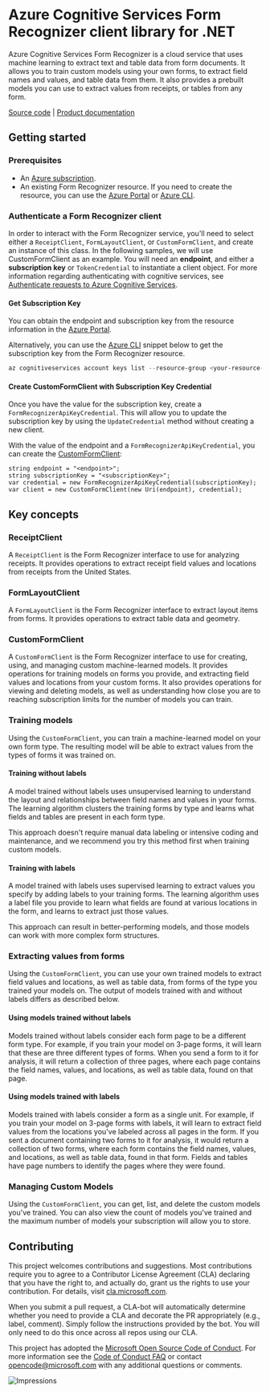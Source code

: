 # Azure Cognitive Services Form Recognizer client library for .NET
Azure Cognitive Services Form Recognizer is a cloud service that uses machine learning to extract text and table data from form documents. It allows you to train custom models using your own forms, to extract field names and values, and table data from them.  It also provides a prebuilt models you can use to extract values from receipts, or tables from any form.

[Source code][formreco_client_src] | <!--[Package (NuGet)]() | [API reference documentation]() |--> [Product documentation][formreco_docs] <!--| [Samples]()-->

## Getting started

### Prerequisites
* An [Azure subscription][azure_sub].
* An existing Form Recognizer resource. If you need to create the resource, you can use the [Azure Portal][azure_portal] or [Azure CLI][azure_cli].
<!-- 
If you use the Azure CLI, replace `<your-resource-group-name>`, `<your-resource-name>`, `<location>`, and `<sku>` with your values:

```PowerShell
az cognitiveservices account create --kind TextAnalytics --resource-group <your-resource-group-name> --name <your-resource-name> --location <location> --sku <sku>
``` -->
<!-- 
### Install the package
Install the Azure Text Analytics client library for .NET with [NuGet][nuget].  To use the [.NET CLI](https://docs.microsoft.com/en-us/nuget/consume-packages/install-use-packages-dotnet-cli), run the following command from PowerShell in the directory that contains your project file:

```PowerShell
dotnet add package Azure.AI.TextAnalytics --version 1.0.0-preview.1
``` 
For other installation methods, please see the package information on [NuGet][nuget].
-->

### Authenticate a Form Recognizer client
In order to interact with the Form Recognizer service, you'll need to select either a `ReceiptClient`, `FormLayoutClient`, or `CustomFormClient`, and create an instance of this class.  In the following samples, we will use CustomFormClient as an example.  You will need an **endpoint**, and either a **subscription key** or ``TokenCredential`` to instantiate a client object.  For more information regarding authenticating with cognitive services, see [Authenticate requests to Azure Cognitive Services][cognitive_auth].

#### Get Subscription Key

You can obtain the endpoint and subscription key from the resource information in the [Azure Portal][azure_portal].

Alternatively, you can use the [Azure CLI][azure_cli] snippet below to get the subscription key from the Form Recognizer resource.

```PowerShell
az cognitiveservices account keys list --resource-group <your-resource-group-name> --name <your-resource-name>
```

#### Create CustomFormClient with Subscription Key Credential
Once you have the value for the subscription key, create a `FormRecognizerApiKeyCredential`. This will allow you to update the subscription key by using the `UpdateCredential` method without creating a new client.

With the value of the endpoint and a `FormRecognizerApiKeyCredential`, you can create the [CustomFormClient][formreco_custom_client_class]:

```
string endpoint = "<endpoint>";
string subscriptionKey = "<subscriptionKey>";
var credential = new FormRecognizerApiKeyCredential(subscriptionKey);
var client = new CustomFormClient(new Uri(endpoint), credential);
```

<!-- #### Create CustomFormClient with Azure Active Directory Credential

Client subscription key authentication is used in most of the examples in this getting started guide, but you can also authenticate with Azure Active Directory using the [Azure Identity library][azure_identity].  Note that regional endpoints do not support AAD authentication. Create a [custom subdomain][custom_subdomain] for your resource in order to use this type of authentication.  

To use the [DefaultAzureCredential][DefaultAzureCredential] provider shown below,
or other credential providers provided with the Azure SDK, please install the Azure.Identity package:

```PowerShell
Install-Package Azure.Identity
```

You will also need to [register a new AAD application][register_aad_app] and [grant access][aad_grant_access] to Text Analytics by assigning the `"Cognitive Services User"` role to your service principal.

Set the values of the client ID, tenant ID, and client secret of the AAD application as environment variables: AZURE_CLIENT_ID, AZURE_TENANT_ID, AZURE_CLIENT_SECRET.

```
string endpoint = "<endpoint>";
var client = new TextAnalyticsClient(new Uri(endpoint), new DefaultAzureCredential());
``` -->

## Key concepts

### ReceiptClient
A `ReceiptClient` is the Form Recognizer interface to use for analyzing receipts.  It provides operations to extract receipt field values and locations from receipts from the United States.

### FormLayoutClient
A `FormLayoutClient` is the Form Recognizer interface to extract layout items from forms.  It provides operations to extract table data and geometry.

### CustomFormClient
A `CustomFormClient` is the Form Recognizer interface to use for creating, using, and managing custom machine-learned models. It provides operations for training models on forms you provide, and extracting field values and locations from your custom forms.  It also provides operations for viewing and deleting models, as well as understanding how close you are to reaching subscription limits for the number of models you can train.

### Training models
Using the `CustomFormClient`, you can train a machine-learned model on your own form type.  The resulting model will be able to extract values from the types of forms it was trained on.

#### Training without labels
A model trained without labels uses unsupervised learning to understand the layout and relationships between field names and values in your forms. The learning algorithm clusters the training forms by type and learns what fields and tables are present in each form type. 

This approach doesn't require manual data labeling or intensive coding and maintenance, and we recommend you try this method first when training custom models.

#### Training with labels
A model trained with labels uses supervised learning to extract values you specify by adding labels to your training forms.  The learning algorithm uses a label file you provide to learn what fields are found at various locations in the form, and learns to extract just those values.

This approach can result in better-performing models, and those models can work with more complex form structures.

### Extracting values from forms
Using the `CustomFormClient`, you can use your own trained models to extract field values and locations, as well as table data, from forms of the type you trained your models on.  The output of models trained with and without labels differs as described below.

#### Using models trained without labels
Models trained without labels consider each form page to be a different form type.  For example, if you train your model on 3-page forms, it will learn that these are three different types of forms.  When you send a form to it for analysis, it will return a collection of three pages, where each page contains the field names, values, and locations, as well as table data, found on that page.

#### Using models trained with labels
Models trained with labels consider a form as a single unit.  For example, if you train your model on 3-page forms with labels, it will learn to extract field values from the locations you've labeled across all pages in the form.  If you sent a document containing two forms to it for analysis, it would return a collection of two forms, where each form contains the field names, values, and locations, as well as table data, found in that form.  Fields and tables have page numbers to identify the pages where they were found.

### Managing Custom Models
Using the `CustomFormClient`, you can get, list, and delete the custom models you've trained.  You can also view the count of models you've trained and the maximum number of models your subscription will allow you to store.

## Contributing

This project welcomes contributions and suggestions. Most contributions require you to agree to a Contributor License Agreement (CLA) declaring that you have the right to, and actually do, grant us the rights to use your contribution. For details, visit [cla.microsoft.com][cla].

When you submit a pull request, a CLA-bot will automatically determine whether you need to provide a CLA and decorate the PR appropriately (e.g., label, comment). Simply follow the instructions provided by the bot. You will only need to do this once across all repos using our CLA.

This project has adopted the [Microsoft Open Source Code of Conduct][code_of_conduct]. For more information see the [Code of Conduct FAQ][coc_faq] or contact [opencode@microsoft.com][coc_contact] with any additional questions or comments.

![Impressions](https://azure-sdk-impressions.azurewebsites.net/api/impressions/azure-sdk-for-net%2Fsdk%2Ftextanalytics%2FAzure.AI.TextAnalytics%2FREADME.png)


<!-- LINKS -->
[formreco_client_src]: https://github.com/Azure/azure-sdk-for-net/tree/master/sdk/formrecognizer/Azure.AI.FormRecognizer/src
[formreco_docs]: https://docs.microsoft.com/en-us/azure/cognitive-services/form-recognizer/
[formreco_refdocs]: https://aka.ms/azsdk-net-textanalytics-ref-docs
<!-- [formreco_nuget_package]: https://www.nuget.org/packages/Azure.AI.TextAnalytics -->
<!-- [formreco_samples]: https://github.com/Azure/azure-sdk-for-net/tree/master/sdk/textanalytics/Azure.AI.TextAnalytics/tests/samples -->
[formreco_rest_api]: https://westus2.dev.cognitive.microsoft.com/docs/services/form-recognizer-api-v2-preview
[cognitive_resource]: https://docs.microsoft.com/en-us/azure/cognitive-services/cognitive-services-apis-create-account

<!-- [language_detection]: https://docs.microsoft.com/en-us/azure/cognitive-services/Text-Analytics/how-tos/text-analytics-how-to-language-detection
[sentiment_analysis]: https://docs.microsoft.com/en-us/azure/cognitive-services/Text-Analytics/how-tos/text-analytics-how-to-sentiment-analysis
[key_phrase_extraction]: https://docs.microsoft.com/en-us/azure/cognitive-services/Text-Analytics/how-tos/text-analytics-how-to-keyword-extraction
[named_entity_recognition]: https://docs.microsoft.com/en-us/azure/cognitive-services/Text-Analytics/how-tos/text-analytics-how-to-entity-linking -->


[formreco_custom_client_class]: src/CustomFormClient.cs
[azure_identity]: https://github.com/Azure/azure-sdk-for-net/tree/master/sdk/identity/Azure.Identity
[cognitive_auth]: https://docs.microsoft.com/en-us/azure/cognitive-services/authentication
[register_aad_app]: https://docs.microsoft.com/azure/cognitive-services/authentication#assign-a-role-to-a-service-principal
[aad_grant_access]: https://docs.microsoft.com/azure/cognitive-services/authentication#assign-a-role-to-a-service-principal
[custom_subdomain]: https://docs.microsoft.com/azure/cognitive-services/authentication#create-a-resource-with-a-custom-subdomain
[DefaultAzureCredential]: ../../identity/Azure.Identity/README.md

<!-- [detect_language_sample0]: tests/samples/Sample1_DetectLanguage.cs
[detect_language_sample1]: tests/samples/Sample1_DetectLanguageBatchConvenience.cs
[detect_language_sample2]: tests/samples/Sample1_DetectLanguageBatch.cs
[detect_language_sample_async]: tests/samples/Sample1_DetectLanguageAsync.cs
[analyze_sentiment_sample0]: tests/samples/Sample2_AnalyzeSentiment.cs
[analyze_sentiment_sample1]: tests/samples/Sample2_AnalyzeSentimentBatchConvenience.cs
[analyze_sentiment_sample2]: tests/samples/Sample2_AnalyzeSentimentBatch.cs
[extract_key_phrases_sample0]: tests/samples/Sample3_ExtractKeyPhrases.cs
[extract_key_phrases_sample1]: tests/samples/Sample3_ExtractKeyPhrasesBatchConvenience.cs
[extract_key_phrases_sample2]: tests/samples/Sample3_ExtractKeyPhrasesBatch.cs
[recognize_entities_sample0]: tests/samples/Sample4_RecognizeEntities.cs
[recognize_entities_sample1]: tests/samples/Sample4_RecognizeEntitiesBatchConvenience.cs
[recognize_entities_sample2]: tests/samples/Sample4_RecognizeEntitiesBatch.cs
[recognize_entities_sample_async]: tests/samples/Sample4_RecognizeEntitiesAsync.cs
[recognize_pii_entities_sample0]: tests/samples/Sample5_RecognizePiiEntities.cs
[recognize_pii_entities_sample1]: tests/samples/Sample5_RecognizePiiEntitiesBatch.cs
[recognize_pii_entities_sample2]: tests/samples/Sample5_RecognizePiiEntitiesBatchConvenience.cs
[recognize_linked_entities_sample0]: tests/samples/Sample6_RecognizeLinkedEntities.cs
[recognize_linked_entities_sample1]: tests/samples/Sample6_RecognizeLinkedEntitiesBatch.cs
[recognize_linked_entities_sample2]: tests/samples/Sample6_RecognizeLinkedEntitiesBatchConvenience.cs -->

[azure_cli]: https://docs.microsoft.com/cli/azure
[azure_sub]: https://azure.microsoft.com/free/
[nuget]: https://www.nuget.org/
[azure_portal]: https://portal.azure.com

[cla]: https://cla.microsoft.com
[code_of_conduct]: https://opensource.microsoft.com/codeofconduct/
[coc_faq]: https://opensource.microsoft.com/codeofconduct/faq/
[coc_contact]: mailto:opencode@microsoft.com